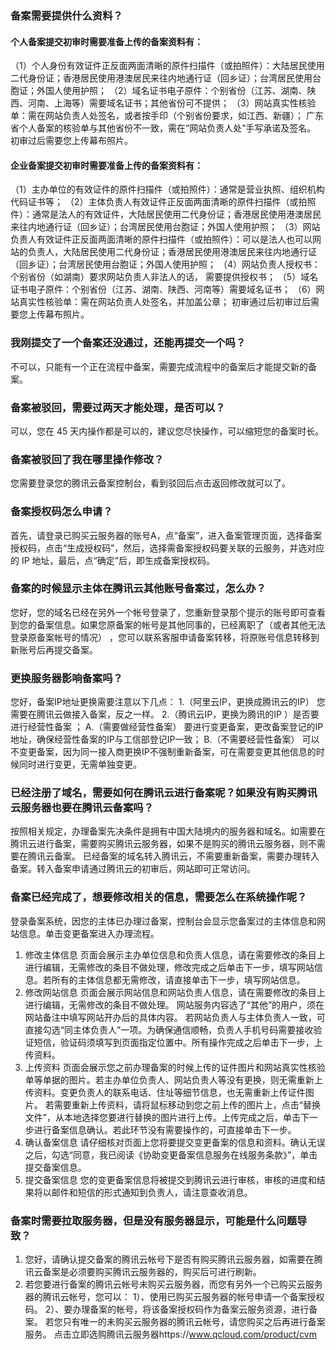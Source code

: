 ### 备案需要提供什么资料？
#### 个人备案提交初审时需要准备上传的备案资料有： 
（1）个人身份有效证件正反面两面清晰的原件扫描件（或拍照件）：大陆居民使用二代身份证；香港居民使用港澳居民来往内地通行证（回乡证）；台湾居民使用台胞证；外国人使用护照； 
（2）域名证书电子原件：个别省份（江苏、湖南、陕西、河南、上海等）需要域名证书；其他省份可不提供； 
（3）网站真实性核验单：需在网站负责人处签名，或者按手印（个别省份要求，如江西、新疆）； 
广东省个人备案的核验单与其他省份不一致，需在“网站负责人处”手写承诺及签名。 
初审过后需要您上传幕布照片。

#### 企业备案提交初审时需要准备上传的备案资料有： 
（1）主办单位的有效证件的原件扫描件（或拍照件）：通常是营业执照、组织机构代码证书等； 
（2）主体负责人有效证件正反面两面清晰的原件扫描件（或拍照件）：通常是法人的有效证件，大陆居民使用二代身份证；香港居民使用港澳居民来往内地通行证（回乡证）；台湾居民使用台胞证；外国人使用护照； 
（3）网站负责人有效证件正反面两面清晰的原件扫描件（或拍照件）：可以是法人也可以网站的负责人，大陆居民使用二代身份证；香港居民使用港澳居民来往内地通行证（回乡证）；台湾居民使用台胞证；外国人使用护照； 
（4）网站负责人授权书：个别省份（如湖南）要求网站负责人非法人的话， 需要提供授权书； 
（5）域名证书电子原件：个别省份（江苏、湖南、陕西、河南等）需要域名证书； 
（6）网站真实性核验单：需在网站负责人处签名，并加盖公章；
初审通过后初审过后需要您上传幕布照片。

### 我刚提交了一个备案还没通过，还能再提交一个吗？
不可以，只能有一个正在流程中备案，需要完成流程中的备案后才能提交新的备案。

### 备案被驳回，需要过两天才能处理，是否可以？
可以，您在 45 天内操作都是可以的，建议您尽快操作，可以缩短您的备案时长。

### 备案被驳回了我在哪里操作修改？
您需要登录您的腾讯云备案控制台，看到驳回后点击返回修改就可以了。

### 备案授权码怎么申请？
首先，请登录已购买云服务器的账号A，点“备案”，进入备案管理页面，选择备案授权码，点击“生成授权码”，然后，选择需备案授权码要关联的云服务，并选对应的 IP 地址，最后，点“确定”后，即生成备案授权码。

### 备案的时候显示主体在腾讯云其他账号备案过，怎么办？
您好，您的域名已经在另外一个帐号登录了，您重新登录那个提示的账号即可查看到您的备案信息。如果您原备案的帐号是其他同事的，已经离职了（或者其他无法登录原备案帐号的情况） ，您可以联系客服申请备案转移，将原账号信息转移到新账号后再提交备案。

### 更换服务器影响备案吗？
您好，备案IP地址更换需要注意以下几点：
1.（阿里云IP，更换成腾讯云的IP） 您需要在腾讯云做接入备案，反之一样。
2.（腾讯云IP，更换为腾讯的IP ）是否要进行经营性备案 ；
A.（需要做经营性备案） 要进行变更备案，更改备案登记的IP地址，确保经营性备案的IP与工信部登记IP一致；
B.（不需要经营性备案） 可以不变更备案，因为同一接入商更换IP不强制重新备案，可在需要变更其他信息的时候同时进行变更，无需单独变更。

### 已经注册了域名，需要如何在腾讯云进行备案呢？如果没有购买腾讯云服务器也要在腾讯云备案吗？
按照相关规定，办理备案先决条件是拥有中国大陆境内的服务器和域名。如需要在腾讯云进行备案，需要购买腾讯云服务器，如果不是购买的腾讯云服务器，则不需要在腾讯云备案。
已经备案的域名转入腾讯云，不需要重新备案，需要办理转入备案。转入备案申请通过腾讯云的初审后，网站即可正常访问。

### 备案已经完成了，想要修改相关的信息，需要怎么在系统操作呢？
登录备案系统，因您的主体已办理过备案，控制台会显示您备案过的主体信息和网站信息。单击变更备案进入办理流程。
1. 修改主体信息
页面会展示主办单位信息和负责人信息，请在需要修改的条目上进行编辑，无需修改的条目不做处理，修改完成之后单击下一步，填写网站信息。若所有的主体信息都无需修改，请直接单击下一步，填写网站信息。
2. 修改网站信息
页面会展示网站信息和网站负责人信息，请在需要修改的条目上进行编辑，无需修改的条目不做处理。
网站服务内容选了“其他”的用户，须在网站备注中填写网站开办后的具体内容。
若网站负责人与主体负责人一致，可直接勾选“同主体负责人”一项。为确保通信顺畅，负责人手机号码需要接收验证短信，验证码须填写到页面指定位置中。所有操作完成之后单击下一步，上传资料。
3. 上传资料
页面会展示您之前办理备案的时候上传的证件图片和网站真实性核验单等单据的图片。若主办单位负责人、网站负责人等没有更换，则无需重新上传资料。变更负责人的联系电话、住址等细节信息，也无需重新上传证件图片。
若需要重新上传资料，请将鼠标移动到您之前上传的图片上，点击“替换文件”，从本地选择您要进行替换的图片进行上传。上传完成之后，单击下一步进行备案信息确认。若此环节没有需要操作的，可直接单击下一步。
4. 确认备案信息
请仔细核对页面上您将要提交变更备案的信息和资料。确认无误之后，勾选“同意，我已阅读《协助变更备案信息服务在线服务条款》”，单击提交备案信息。
5. 提交备案信息
您的变更备案信息将被提交到腾讯云进行审核，审核的进度和结果将以邮件和短信的形式通知到负责人，请注意查收消息。

### 备案时需要拉取服务器，但是没有服务器显示，可能是什么问题导致？
1. 您好，请确认提交备案的腾讯云帐号下是否有购买腾讯云服务器，如需要在腾讯云备案是必须要购买腾讯云服务器的，购买后可进行刷新。
2. 若您要进行备案的腾讯云帐号未购买云服务器，而您有另外一个已购买云服务器的腾讯云帐号，您可以： 
1）、使用已购买云服务器的帐号申请一个备案授权码。 
2）、要办理备案的帐号，将该备案授权码作为备案云服务资源，进行备案。 
若您只有唯一的未购买云服务器的腾讯云帐号，请您购买之后再进行备案服务。 点击立即选购腾讯云服务器https://www.qcloud.com/product/cvm